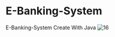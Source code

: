 # E-Banking-System
E-Banking-System Create With Java
![16](https://user-images.githubusercontent.com/87580847/197220828-8c70fc4f-9977-43c3-90ea-9b1d92be5995.png)
